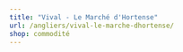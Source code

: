 ```yaml
---
title: "Vival - Le Marché d'Hortense"
url: /angliers/vival-le-marche-dhortense/
shop: commodité
---
```

